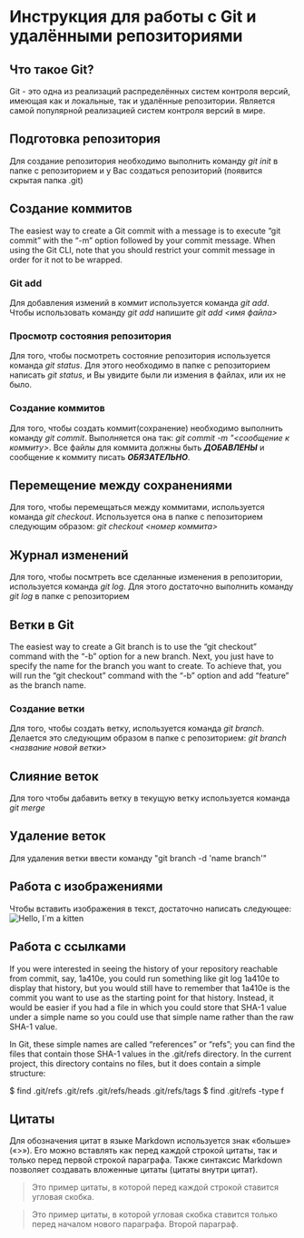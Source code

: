 # Инструкция для работы с Git и удалёнными репозиториями

## Что такое Git?
Git - это одна из реализаций распределённых систем контроля версий, имеющая как и локальные, так и удалённые репозитории. Является самой популярной реализацией систем контроля версий в мире.
## Подготовка репозитория
Для создание репозитория необходимо выполнить команду *git init*  в папке с репозиторием и у Вас создаться репозиторий (появится скрытая папка .git)

## Создание коммитов

The easiest way to create a Git commit with a message is to execute “git commit” with the “-m” option followed by your commit message. When using the Git CLI, note that you should restrict your commit message in order for it not to be wrapped.

### Git add
Для добавления измений в коммит используется команда *git add*. Чтобы использовать команду *git add* напишите *git add <имя файла>*

### Просмотр состояния репозитория
Для того, чтобы посмотреть состояние репозитория используется команда *git status*. Для этого необходимо в папке с репозиторием написать *git status*, и Вы увидите были ли измения в файлах, или их не было.

### Создание коммитов
Для того, чтобы создать коммит(сохранение) необходимо выполнить команду *git commit*. Выполняется она так: *git commit -m "<сообщение к коммиту>*. Все файлы для коммита должны быть ***ДОБАВЛЕНЫ*** и сообщение к коммиту писать ***ОБЯЗАТЕЛЬНО***.

## Перемещение между сохранениями
Для того, чтобы перемещаться между коммитами, используется команда *git checkout*. Используется она в папке с пепозиторием следующим образом: *git checkout <номер коммита>*

## Журнал изменений
Для того, чтобы посмтреть все сделанные изменения в репозитории, используется команда *git log*. Для этого достаточно выполнить команду *git log* в папке с репозиторием

## Ветки в Git

The easiest way to create a Git branch is to use the “git checkout” command with the “-b” option for a new branch. Next, you just have to specify the name for the branch you want to create. To achieve that, you will run the “git checkout” command with the “-b” option and add “feature” as the branch name.

### Создание ветки

Для того, чтобы создать ветку, используется команда *git branch*. Делается это следующим образом в папке с репозиторием: *git branch <название новой ветки>*

## Слияние веток

Для того чтобы дабавить ветку в текущую ветку используется команда *git merge <name branch>*

## Удаление веток
Для удаления ветки ввести команду "git branch -d 'name branch'"

## Работа с изображениями

Чтобы вставить изображения в текст, достаточно написать следующее:
![Hello, I`m a kitten](kitten.jpg)

## Работа с ссылками

If you were interested in seeing the history of your repository reachable from commit, say, 1a410e, you could run something like git log 1a410e to display that history, but you would still have to remember that 1a410e is the commit you want to use as the starting point for that history. Instead, it would be easier if you had a file in which you could store that SHA-1 value under a simple name so you could use that simple name rather than the raw SHA-1 value.

In Git, these simple names are called “references” or “refs”; you can find the files that contain those SHA-1 values in the .git/refs directory. In the current project, this directory contains no files, but it does contain a simple structure:

$ find .git/refs
.git/refs
.git/refs/heads
.git/refs/tags
$ find .git/refs -type f

  ## Цитаты

  Для обозначения цитат в языке Markdown используется знак «больше» («>»). Его можно вставлять как перед каждой строкой цитаты, так и только перед первой строкой параграфа. Также синтаксис Markdown позволяет создавать вложенные цитаты (цитаты внутри цитат).

>Это пример цитаты,
>в которой перед каждой строкой
>ставится угловая скобка.

>Это пример цитаты,
в которой угловая скобка
ставится только перед началом нового параграфа.
>Второй параграф.